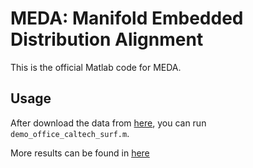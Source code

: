 # MEDA: Manifold Embedded Distribution Alignment

This is the official Matlab code for MEDA.

## Usage

After download the data from [here](https://github.com/jindongwang/transferlearning/tree/master/code/traditional/MEDA#office-31-dataset), you can run `demo_office_caltech_surf.m`.

More results can be found in [here](https://github.com/jindongwang/transferlearning/tree/master/code/traditional/MEDA)